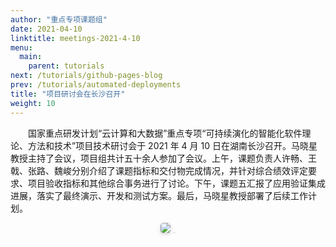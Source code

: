 ```yaml
---
author: "重点专项课题组"
date: 2021-04-10
linktitle: meetings-2021-4-10
menu:
  main:
    parent: tutorials
next: /tutorials/github-pages-blog
prev: /tutorials/automated-deployments
title: "项目研讨会在长沙召开"
weight: 10
---
```


&#8194;&#8194;&#8194;&#8194;国家重点研发计划“云计算和大数据”重点专项“可持续演化的智能化软件理论、方法和技术”项目技术研讨会于 2021 年 4 月 10 日在湖南长沙召开。马晓星教授主持了会议，项目组共计五十余人参加了会议。上午，课题负责人许畅、王戟、张路、魏峻分别介绍了课题指标和交付物完成情况，并针对综合绩效评定要求、项目验收指标和其他综合事务进行了讨论。下午，课题五汇报了应用验证集成进展，落实了最终演示、开发和测试方案。最后，马晓星教授部署了后续工作计划。

<center>
    <img style="border-radius: 0.3125em;
    box-shadow: 0 2px 4px 0 rgba(34,36,38,.12),0 2px 10px 0 rgba(34,36,38,.08);" 
    src="https://cdn.nemoworks.info/2021-4-10-%E5%90%88%E7%85%A7.jpg">
    <div style="color:orange; border-bottom: 1px solid #d9d9d9;
    display: inline-block;
    color: #999;
    padding: 2px;"></div>
</center>
